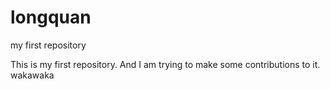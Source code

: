 # longquan
my first repository

This is my first repository. And I am trying to make some contributions to it.
wakawaka
